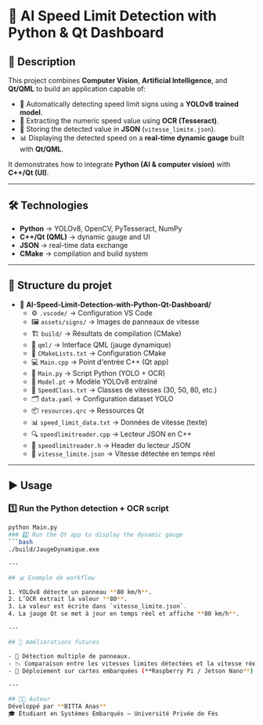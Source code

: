 # 🚦 AI Speed Limit Detection with Python & Qt Dashboard  

## 📌 Description  
This project combines **Computer Vision**, **Artificial Intelligence**, and **Qt/QML** to build an application capable of:  

- 🛑 Automatically detecting speed limit signs using a **YOLOv8 trained model**.  
- 🔎 Extracting the numeric speed value using **OCR (Tesseract)**.  
- 💾 Storing the detected value in **JSON** (`vitesse_limite.json`).  
- 📊 Displaying the detected speed on a **real-time dynamic gauge** built with **Qt/QML**.  

It demonstrates how to integrate **Python (AI & computer vision)** with **C++/Qt (UI)**.  

---

## 🛠️ Technologies  
- **Python** → YOLOv8, OpenCV, PyTesseract, NumPy  
- **C++/Qt (QML)** → dynamic gauge and UI  
- **JSON** → real-time data exchange  
- **CMake** → compilation and build system  

---

## 📂 Structure du projet

- 📁 **AI-Speed-Limit-Detection-with-Python-Qt-Dashboard/**
  - ⚙️ `.vscode/` → Configuration VS Code  
  - 🖼️ `assets/signs/` → Images de panneaux de vitesse  
  - 🏗️ `build/` → Résultats de compilation (CMake)  
  - 🎨 `qml/` → Interface QML (jauge dynamique)  
  - 📄 `CMakeLists.txt` → Configuration CMake  
  - 💻 `Main.cpp` → Point d'entrée C++ (Qt app)  
  - 🐍 `Main.py` → Script Python (YOLO + OCR)  
  - 🤖 `Model.pt` → Modèle YOLOv8 entraîné  
  - 📑 `SpeedClass.txt` → Classes de vitesses (30, 50, 80, etc.)  
  - 🗂️ `data.yaml` → Configuration dataset YOLO  
  - 📦 `resources.qrc` → Ressources Qt  
  - 📊 `speed_limit_data.txt` → Données de vitesse (texte)  
  - 🔍 `speedlimitreader.cpp` → Lecteur JSON en C++  
  - 📘 `speedlimitreader.h` → Header du lecteur JSON  
  - 📌 `vitesse_limite.json` → Vitesse détectée en temps réel  

---

## ▶️ Usage  

### 1️⃣ Run the Python detection + OCR script  
```bash
python Main.py
### 2️⃣ Run the Qt app to display the dynamic gauge  
```bash
./build/JaugeDynamique.exe

---

## 📊 Exemple de workflow

1. YOLOv8 détecte un panneau **80 km/h**.  
2. L’OCR extrait la valeur **80**.  
3. La valeur est écrite dans `vitesse_limite.json`.  
4. La jauge Qt se met à jour en temps réel et affiche **80 km/h**.  

---

## 📌 Améliorations futures

- 🚗 Détection multiple de panneaux.  
- 📉 Comparaison entre les vitesses limites détectées et la vitesse réelle du véhicule.  
- 📱 Déploiement sur cartes embarquées (**Raspberry Pi / Jetson Nano**).  

---

## 👨‍💻 Auteur
Développé par **BITTA Anas**  
🎓 Étudiant en Systèmes Embarqués – Université Privée de Fès  




